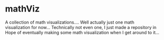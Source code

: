 # mathViz
A collection of math visualizations.... Well actually just one math visualization for now... Technically not even one, I just made a repository in Hope of eventually making some math visualization when I get around to it...
